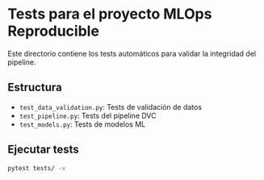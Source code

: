 # Tests para el proyecto MLOps Reproducible

Este directorio contiene los tests automáticos para validar la integridad del pipeline.

## Estructura

- `test_data_validation.py`: Tests de validación de datos
- `test_pipeline.py`: Tests del pipeline DVC
- `test_models.py`: Tests de modelos ML

## Ejecutar tests

```bash
pytest tests/ -v
```

